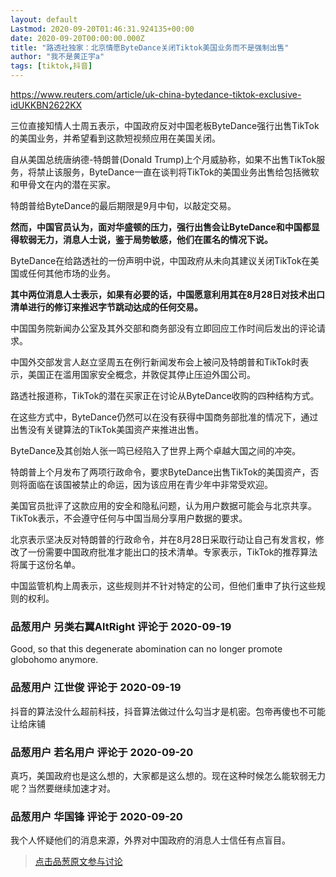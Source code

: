 ```yaml
---
layout: default
Lastmod: 2020-09-20T01:46:31.924135+00:00
date: 2020-09-20T00:00:00.000Z
title: "路透社独家：北京情愿ByteDance关闭Tiktok美国业务而不是强制出售"
author: "我不是黄正宇a"
tags: [tiktok,抖音]
---
```


https://www.reuters.com/article/uk-china-bytedance-tiktok-exclusive-idUKKBN2622KX  
  
三位直接知情人士周五表示，中国政府反对中国老板ByteDance强行出售TikTok的美国业务，并希望看到这款短视频应用在美国关闭。  
  
  
自从美国总统唐纳德-特朗普(Donald Trump)上个月威胁称，如果不出售TikTok服务，将禁止该服务，ByteDance一直在谈判将TikTok的美国业务出售给包括微软和甲骨文在内的潜在买家。  
  
特朗普给ByteDance的最后期限是9月中旬，以敲定交易。  
  
**然而，中国官员认为，面对华盛顿的压力，强行出售会让ByteDance和中国都显得软弱无力，消息人士说，鉴于局势敏感，他们在匿名的情况下说。**  
  
ByteDance在给路透社的一份声明中说，中国政府从未向其建议关闭TikTok在美国或任何其他市场的业务。  
  
**其中两位消息人士表示，如果有必要的话，中国愿意利用其在8月28日对技术出口清单进行的修订来推迟字节跳动达成的任何交易。**  
  
中国国务院新闻办公室及其外交部和商务部没有立即回应工作时间后发出的评论请求。  
  
中国外交部发言人赵立坚周五在例行新闻发布会上被问及特朗普和TikTok时表示，美国正在滥用国家安全概念，并敦促其停止压迫外国公司。  
  
路透社报道称，TikTok的潜在买家正在讨论从ByteDance收购的四种结构方式。  
  
在这些方式中，ByteDance仍然可以在没有获得中国商务部批准的情况下，通过出售没有关键算法的TikTok美国资产来推进出售。  
  
ByteDance及其创始人张一鸣已经陷入了世界上两个卓越大国之间的冲突。  
  
特朗普上个月发布了两项行政命令，要求ByteDance出售TikTok的美国资产，否则将面临在该国被禁止的命运，因为该应用在青少年中非常受欢迎。  
  
  
美国官员批评了这款应用的安全和隐私问题，认为用户数据可能会与北京共享。TikTok表示，不会遵守任何与中国当局分享用户数据的要求。  
  
北京表示坚决反对特朗普的行政命令，并在8月28日采取行动让自己有发言权，修改了一份需要中国政府批准才能出口的技术清单。专家表示，TikTok的推荐算法将属于这份名单。  
  
中国监管机构上周表示，这些规则并不针对特定的公司，但他们重申了执行这些规则的权利。

            
### 品葱用户 **另类右翼AltRight** 评论于 2020-09-19
        
Good, so that this degenerate abomination can no longer promote globohomo anymore.
        


            
### 品葱用户 **江世俊** 评论于 2020-09-19
        
抖音的算法没什么超前科技，抖音算法做过什么勾当才是机密。包帝再傻也不可能让给床铺
        


            
### 品葱用户 **若名用户** 评论于 2020-09-20
        
真巧，美国政府也是这么想的，大家都是这么想的。现在这种时候怎么能软弱无力呢？当然要继续加速才对。
        


            
### 品葱用户 **华国锋** 评论于 2020-09-20
        
我个人怀疑他们的消息来源，外界对中国政府的消息人士信任有点盲目。
        






> [点击品葱原文参与讨论](https://pincong.rocks/article/24264)

